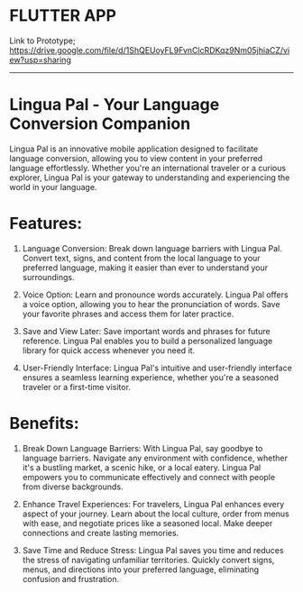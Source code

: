 # FLUTTER APP
Link to Prototype; https://drive.google.com/file/d/1ShQEUoyFL9FvnClcRDKqz9Nm05jhiaCZ/view?usp=sharing

----
# Lingua Pal - Your Language Conversion Companion
Lingua Pal is an innovative mobile application designed to facilitate language conversion, allowing you to view content in your preferred language effortlessly. Whether you're an international traveler or a curious explorer, Lingua Pal is your gateway to understanding and experiencing the world in your language.

# Features:
1. Language Conversion: Break down language barriers with Lingua Pal. Convert text, signs, and content from the local language to your preferred language, making it easier than ever to understand your surroundings.

2. Voice Option: Learn and pronounce words accurately. Lingua Pal offers a voice option, allowing you to hear the pronunciation of words. Save your favorite phrases and access them for later practice.

3. Save and View Later: Save important words and phrases for future reference. Lingua Pal enables you to build a personalized language library for quick access whenever you need it.

4. User-Friendly Interface: Lingua Pal's intuitive and user-friendly interface ensures a seamless learning experience, whether you're a seasoned traveler or a first-time visitor.

# Benefits:
1. Break Down Language Barriers: With Lingua Pal, say goodbye to language barriers. Navigate any environment with confidence, whether it's a bustling market, a scenic hike, or a local eatery. Lingua Pal empowers you to communicate effectively and connect with people from diverse backgrounds.
   
2. Enhance Travel Experiences: For travelers, Lingua Pal enhances every aspect of your journey. Learn about the local culture, order from menus with ease, and negotiate prices like a seasoned local. Make deeper connections and create lasting memories.

3. Save Time and Reduce Stress: Lingua Pal saves you time and reduces the stress of navigating unfamiliar territories. Quickly convert signs, menus, and directions into your preferred language, eliminating confusion and frustration.
